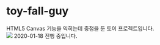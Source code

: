 # toy-fall-guy
HTML5 Canvas 기능을 익히는데 중점을 둔 토이 프로젝트입니다.    
<img src = "https://drive.google.com/uc?export=view&id=1dl-ATWYHGNMpSLzdbvWw9if3AGtGN0gA">
2020-01-18 진행 중입니다.

